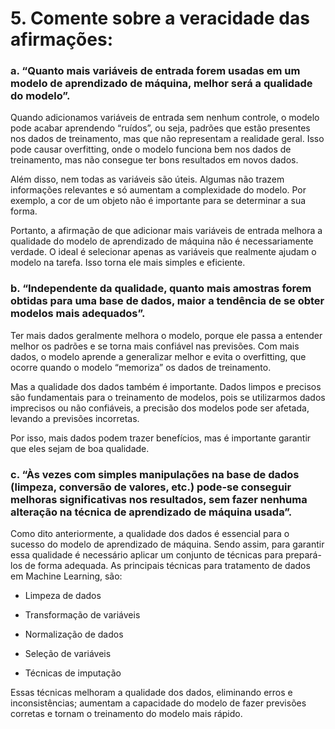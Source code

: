 # 5. Comente sobre a veracidade das afirmações:
### a. “Quanto mais variáveis de entrada forem usadas em um modelo de aprendizado de máquina, melhor será a qualidade do modelo”.
Quando adicionamos variáveis de entrada sem nenhum controle, o modelo pode acabar aprendendo “ruídos”, ou seja, padrões que estão presentes nos dados de treinamento, mas que não representam a realidade geral. Isso pode causar overfitting, onde o modelo funciona bem nos dados de treinamento, mas não consegue ter bons resultados em novos dados.

Além disso, nem todas as variáveis são úteis. Algumas não trazem informações relevantes e só aumentam a complexidade do modelo. Por exemplo, a cor de um objeto não é importante para se determinar a sua forma.

Portanto, a afirmação de que adicionar mais variáveis de entrada melhora a qualidade do modelo de aprendizado de máquina não é necessariamente verdade. O ideal é selecionar apenas as variáveis que realmente ajudam o modelo na tarefa. Isso torna ele mais simples e eficiente.

### b. “Independente da qualidade, quanto mais amostras forem obtidas para uma base de dados, maior a tendência de se obter modelos mais adequados”.
Ter mais dados geralmente melhora o modelo, porque ele passa a entender melhor os padrões e se torna mais confiável nas previsões. Com mais dados, o modelo aprende a generalizar melhor e evita o overfitting, que ocorre quando o modelo “memoriza” os dados de treinamento.

Mas a qualidade dos dados  também é importante. Dados limpos e precisos são fundamentais para o treinamento de modelos, pois se utilizarmos dados imprecisos ou não confiáveis, a precisão dos modelos pode ser afetada, levando a previsões incorretas.

Por isso, mais dados podem trazer benefícios, mas é importante garantir que eles sejam de boa qualidade.

### c. “Às vezes com simples manipulações na base de dados (limpeza, conversão de valores, etc.) pode-se conseguir melhoras significativas nos resultados, sem fazer nenhuma alteração na técnica de aprendizado de máquina usada”.
Como dito anteriormente, a qualidade dos dados é essencial para o sucesso do modelo de aprendizado de máquina. Sendo assim, para garantir essa qualidade é necessário aplicar um conjunto de técnicas para prepará-los de forma adequada. As principais técnicas para tratamento de dados em Machine Learning, são:

- Limpeza de dados

- Transformação de variáveis

- Normalização de dados

- Seleção de variáveis

- Técnicas de imputação

Essas técnicas melhoram a qualidade dos dados, eliminando erros e inconsistências; aumentam a capacidade do modelo de fazer previsões corretas e tornam o treinamento do modelo mais rápido.
